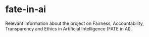 # fate-in-ai
Relevant information about the project on Fairness, Accountability, Transparency and Ethics in Artificial Intelligence (FATE in AI). 
